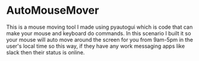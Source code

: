 # AutoMouseMover
This is a mouse moving tool I made using pyautogui which is code that can make your mouse and keyboard do commands. In this scenario I built it so your mouse will auto move around the screen for you from 9am-5pm in the user's local time so this way, if they have any work messaging apps like slack then their status is online. 
